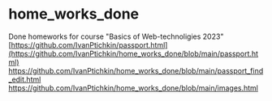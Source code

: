 # home_works_done
Done homeworks for course "Basics of Web-technoligies 2023"
[https://github.com/IvanPtichkin/passport.html](https://github.com/IvanPtichkin/home_works_done/blob/main/passport.html)
https://github.com/IvanPtichkin/home_works_done/blob/main/passport_find_edit.html
https://github.com/IvanPtichkin/home_works_done/blob/main/images.html
